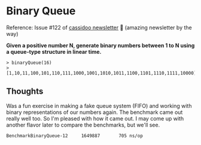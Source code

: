 # Binary Queue

Reference: Issue #122 of [cassidoo newsletter](https://cassidoo.co/newsletter/) 🎉 (amazing newsletter by the way)

**Given a positive number N, generate binary numbers between 1 to N using a queue-type structure in linear time.**

```console
> binaryQueue(16)
> [1,10,11,100,101,110,111,1000,1001,1010,1011,1100,1101,1110,1111,10000]
```

## Thoughts

Was a fun exercise in making a fake queue system (FIFO) and working with binary representations of our numbers again. The benchmark came out really well too. So I'm pleased with how it came out. I  may come up with another flavor later to compare the benchmarks, but we'll see.

```console
BenchmarkBinaryQueue-12     1649887       705 ns/op
```